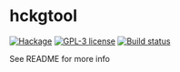 # hckgtool

[![Hackage](https://img.shields.io/hackage/v/hckgtool.svg)](https://hackage.haskell.org/package/hckgtool)
[![GPL-3 license](https://img.shields.io/badge/license-GPL--3-blue.svg)](LICENSE)
[![Build status](https://secure.travis-ci.org/juhp/hckgtool.svg)](https://travis-ci.org/juhp/hckgtool)

See README for more info